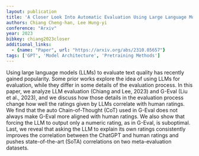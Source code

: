 ```yaml
---
layout: publication
title: 'A Closer Look Into Automatic Evaluation Using Large Language Models'
authors: Chiang Cheng-han, Lee Hung-yi
conference: "Arxiv"
year: 2023
bibkey: chiang2023closer
additional_links:
  - {name: "Paper", url: "https://arxiv.org/abs/2310.05657"}
tags: ['GPT', 'Model Architecture', 'Pretraining Methods']
---
```

Using large language models (LLMs) to evaluate text quality has recently gained popularity. Some prior works explore the idea of using LLMs for evaluation, while they differ in some details of the evaluation process. In this paper, we analyze LLM evaluation (Chiang and Lee, 2023) and G-Eval (Liu et al., 2023), and we discuss how those details in the evaluation process change how well the ratings given by LLMs correlate with human ratings. We find that the auto Chain-of-Thought (CoT) used in G-Eval does not always make G-Eval more aligned with human ratings. We also show that forcing the LLM to output only a numeric rating, as in G-Eval, is suboptimal. Last, we reveal that asking the LLM to explain its own ratings consistently improves the correlation between the ChatGPT and human ratings and pushes state-of-the-art (SoTA) correlations on two meta-evaluation datasets.
